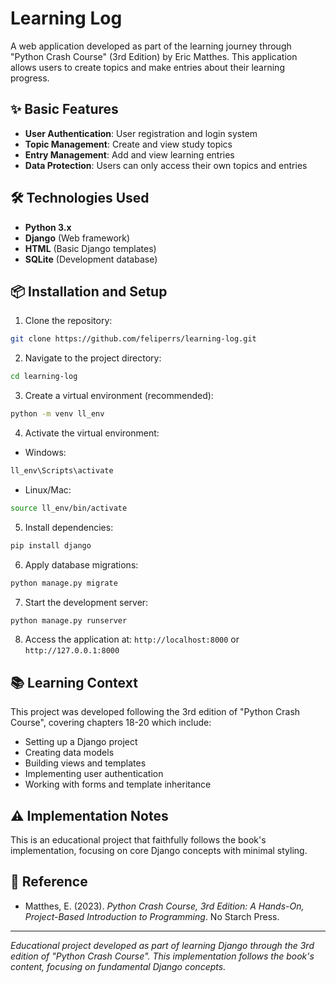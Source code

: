 # Learning Log

A web application developed as part of the learning journey through "Python Crash Course" (3rd Edition) by Eric Matthes. This application allows users to create topics and make entries about their learning progress.

## ✨ Basic Features

- **User Authentication**: User registration and login system
- **Topic Management**: Create and view study topics
- **Entry Management**: Add and view learning entries
- **Data Protection**: Users can only access their own topics and entries

## 🛠️ Technologies Used

- **Python 3.x**
- **Django** (Web framework)
- **HTML** (Basic Django templates)
- **SQLite** (Development database)

## 📦 Installation and Setup

1. Clone the repository:
```bash
git clone https://github.com/feliperrs/learning-log.git
```

2. Navigate to the project directory:
```bash
cd learning-log
```

3. Create a virtual environment (recommended):
```bash
python -m venv ll_env
```

4. Activate the virtual environment:
- Windows:
```bash
ll_env\Scripts\activate
```
- Linux/Mac:
```bash
source ll_env/bin/activate
```

5. Install dependencies:
```bash
pip install django
```

6. Apply database migrations:
```bash
python manage.py migrate
```

7. Start the development server:
```bash
python manage.py runserver
```

8. Access the application at: `http://localhost:8000` or `http://127.0.0.1:8000`

## 📚 Learning Context

This project was developed following the 3rd edition of "Python Crash Course", covering chapters 18-20 which include:

- Setting up a Django project
- Creating data models
- Building views and templates
- Implementing user authentication
- Working with forms and template inheritance

## ⚠️ Implementation Notes

This is an educational project that faithfully follows the book's implementation, focusing on core Django concepts with minimal styling.

## 📖 Reference

- Matthes, E. (2023). *Python Crash Course, 3rd Edition: A Hands-On, Project-Based Introduction to Programming*. No Starch Press.

---

*Educational project developed as part of learning Django through the 3rd edition of "Python Crash Course". This implementation follows the book's content, focusing on fundamental Django concepts.*
